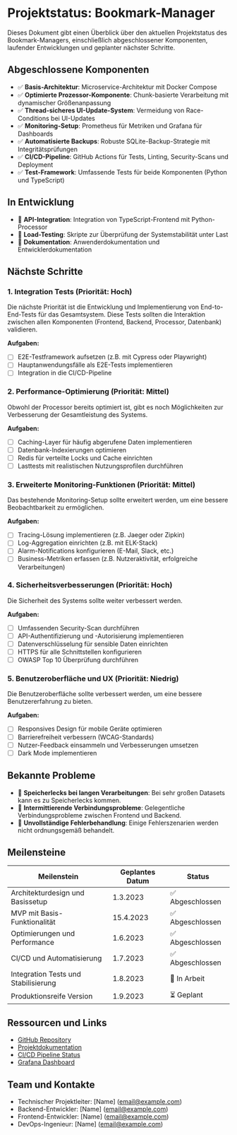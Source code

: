 # Projektstatus: Bookmark-Manager

Dieses Dokument gibt einen Überblick über den aktuellen Projektstatus des Bookmark-Managers, einschließlich abgeschlossener Komponenten, laufender Entwicklungen und geplanter nächster Schritte.

## Abgeschlossene Komponenten

- ✅ **Basis-Architektur**: Microservice-Architektur mit Docker Compose
- ✅ **Optimierte Prozessor-Komponente**: Chunk-basierte Verarbeitung mit dynamischer Größenanpassung
- ✅ **Thread-sicheres UI-Update-System**: Vermeidung von Race-Conditions bei UI-Updates
- ✅ **Monitoring-Setup**: Prometheus für Metriken und Grafana für Dashboards
- ✅ **Automatisierte Backups**: Robuste SQLite-Backup-Strategie mit Integritätsprüfungen
- ✅ **CI/CD-Pipeline**: GitHub Actions für Tests, Linting, Security-Scans und Deployment
- ✅ **Test-Framework**: Umfassende Tests für beide Komponenten (Python und TypeScript)

## In Entwicklung

- 🔄 **API-Integration**: Integration von TypeScript-Frontend mit Python-Processor
- 🔄 **Load-Testing**: Skripte zur Überprüfung der Systemstabilität unter Last
- 🔄 **Dokumentation**: Anwenderdokumentation und Entwicklerdokumentation

## Nächste Schritte

### 1. Integration Tests (Priorität: Hoch)

Die nächste Priorität ist die Entwicklung und Implementierung von End-to-End-Tests für das Gesamtsystem. Diese Tests sollten die Interaktion zwischen allen Komponenten (Frontend, Backend, Processor, Datenbank) validieren.

**Aufgaben:**
- [ ] E2E-Testframework aufsetzen (z.B. mit Cypress oder Playwright)
- [ ] Hauptanwendungsfälle als E2E-Tests implementieren
- [ ] Integration in die CI/CD-Pipeline

### 2. Performance-Optimierung (Priorität: Mittel)

Obwohl der Processor bereits optimiert ist, gibt es noch Möglichkeiten zur Verbesserung der Gesamtleistung des Systems.

**Aufgaben:**
- [ ] Caching-Layer für häufig abgerufene Daten implementieren
- [ ] Datenbank-Indexierungen optimieren
- [ ] Redis für verteilte Locks und Cache einrichten
- [ ] Lasttests mit realistischen Nutzungsprofilen durchführen

### 3. Erweiterte Monitoring-Funktionen (Priorität: Mittel)

Das bestehende Monitoring-Setup sollte erweitert werden, um eine bessere Beobachtbarkeit zu ermöglichen.

**Aufgaben:**
- [ ] Tracing-Lösung implementieren (z.B. Jaeger oder Zipkin)
- [ ] Log-Aggregation einrichten (z.B. mit ELK-Stack)
- [ ] Alarm-Notifications konfigurieren (E-Mail, Slack, etc.)
- [ ] Business-Metriken erfassen (z.B. Nutzeraktivität, erfolgreiche Verarbeitungen)

### 4. Sicherheitsverbesserungen (Priorität: Hoch)

Die Sicherheit des Systems sollte weiter verbessert werden.

**Aufgaben:**
- [ ] Umfassenden Security-Scan durchführen
- [ ] API-Authentifizierung und -Autorisierung implementieren
- [ ] Datenverschlüsselung für sensible Daten einrichten
- [ ] HTTPS für alle Schnittstellen konfigurieren
- [ ] OWASP Top 10 Überprüfung durchführen

### 5. Benutzeroberfläche und UX (Priorität: Niedrig)

Die Benutzeroberfläche sollte verbessert werden, um eine bessere Benutzererfahrung zu bieten.

**Aufgaben:**
- [ ] Responsives Design für mobile Geräte optimieren
- [ ] Barrierefreiheit verbessern (WCAG-Standards)
- [ ] Nutzer-Feedback einsammeln und Verbesserungen umsetzen
- [ ] Dark Mode implementieren

## Bekannte Probleme

- 🐛 **Speicherlecks bei langen Verarbeitungen**: Bei sehr großen Datasets kann es zu Speicherlecks kommen.
- 🐛 **Intermittierende Verbindungsprobleme**: Gelegentliche Verbindungsprobleme zwischen Frontend und Backend.
- 🐛 **Unvollständige Fehlerbehandlung**: Einige Fehlerszenarien werden nicht ordnungsgemäß behandelt.

## Meilensteine

| Meilenstein                           | Geplantes Datum | Status      |
|---------------------------------------|-----------------|-------------|
| Architekturdesign und Basissetup      | 1.3.2023        | ✅ Abgeschlossen |
| MVP mit Basis-Funktionalität          | 15.4.2023       | ✅ Abgeschlossen |
| Optimierungen und Performance         | 1.6.2023        | ✅ Abgeschlossen |
| CI/CD und Automatisierung             | 1.7.2023        | ✅ Abgeschlossen |
| Integration Tests und Stabilisierung  | 1.8.2023        | 🔄 In Arbeit    |
| Produktionsreife Version              | 1.9.2023        | ⏳ Geplant      |

## Ressourcen und Links

- [GitHub Repository](https://github.com/yourusername/bookmark-manager)
- [Projektdokumentation](docs/)
- [CI/CD Pipeline Status](https://github.com/yourusername/bookmark-manager/actions)
- [Grafana Dashboard](http://localhost:3001)

## Team und Kontakte

- Technischer Projektleiter: [Name] (email@example.com)
- Backend-Entwickler: [Name] (email@example.com)
- Frontend-Entwickler: [Name] (email@example.com)
- DevOps-Ingenieur: [Name] (email@example.com) 